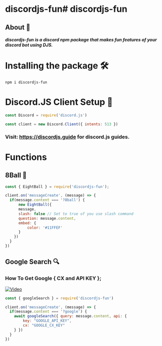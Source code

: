 # discordjs-fun# discordjs-fun
## About 🤔
##### discordjs-fun is a discord npm package that makes fun features of your discord bot using DJS.

# Installing the package  🛠
```bash
npm i discordjs-fun
```
# Discord.JS Client Setup 🤖
```js
const Discord = require('discord.js')

const client = new Discord.Client({ intents: 513 })
```
### Visit: https://discordjs.guide for discord.js guides.

# Functions
## 8Ball 🎱
```js
const { EightBall } = require('discordjs-fun');

client.on('messageCreate', (message) => {
  if(message.content === '?8ball') {
      new EightBall({
      message,
      slash: false // Set to true of you use slash command
      question: message.content,
      embed: {
          color: '#11FFEF'
      }
    })
  }  
})
```

## Google Search 🔍
### How To Get Google { CX and API KEY };
[![Video](https://res.cloudinary.com/marcomontalbano/image/upload/v1634533757/video_to_markdown/images/youtube--xuWJUqmDzf0-c05b58ac6eb4c4700831b2b3070cd403.jpg)](https://youtu.be/xuWJUqmDzf0 "Video")
```js
const { googleSearch } = require('discordjs-fun')

client.on('messageCreate', (message) => {
  if(message.content === '?google') {
    await googleSearch({ query: message.content, api: {
        key: "GOOGLE_API_KEY",
        cx: "GOOGLE_CX_KEY"
    } })
  }  
})
```

